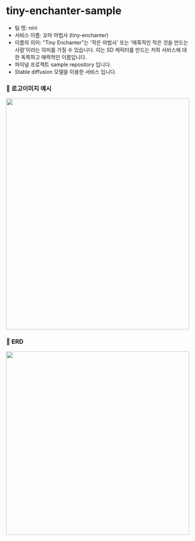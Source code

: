 # tiny-enchanter-sample

- 팀 명: nini
- 서비스 이름: 꼬마 마법사 (tiny-enchanter)
- 이름의 의미: "Tiny Enchanter"는 '작은 마법사' 또는 '매혹적인 작은 것을 만드는 사람'이라는 의미를 가질 수 있습니다. 
             이는 SD 케릭터를 만드는 저희 서비스에 대한 독특하고 매력적인 이름입니다.
- 파이널 프로젝트 sample repository 입니다.
- Stable diffusion 모델을 이용한 서비스 입니다.

### 📍 로고이미지 예시
<img src = "https://blog.kakaocdn.net/dn/9F50S/btshbfgGNPT/9JRiEYWoOo68jKWbzZfK2k/img.png" width = "500" height = "630"/>

### 📍 ERD
<img src = "https://blog.kakaocdn.net/dn/66gTe/btshiiiP0ze/fua9KM7ABNobWFQ0rjas5K/img.png" width = "500" height = "500"/>
